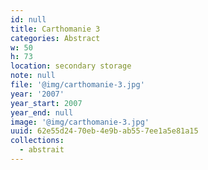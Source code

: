```yaml
---
id: null
title: Carthomanie 3
categories: Abstract
w: 50
h: 73
location: secondary storage
note: null
file: '@img/carthomanie-3.jpg'
year: '2007'
year_start: 2007
year_end: null
image: '@img/carthomanie-3.jpg'
uuid: 62e55d24-70eb-4e9b-ab55-7ee1a5e81a15
collections:
  - abstrait
---
```


